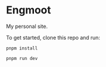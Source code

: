 # Engmoot

My personal site.

To get started, clone this repo and run:

```
pnpm install

pnpm run dev
```